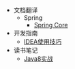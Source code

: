- 文档翻译
  - Spring
    - [Spring Core](/translation/Spring/core.md)
- 开发指南
  - [IDEA使用技巧](/tutorial/idea使用技巧.md)
- 读书笔记
  - [Java8实战](/notes/java8-in-action.md)  